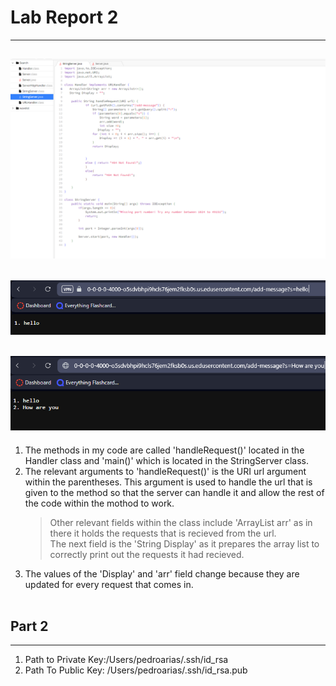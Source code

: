 # Lab Report 2
---
![First Input](StringServercode.png)
---
![Code for StringServer](hello.PNG)
---
![Second Input](https://github.com/Pedroo-A/CSE-15l-Lab-Report1/blob/main/How%20are%20you.PNG)
---
1. The methods in my code are called 'handleRequest()' located in the Handler class and 'main()' which is located in the StringServer class.
2. The relevant arguments to 'handleRequest()' is the URI url argument within the parentheses. This argument is used to handle the url that is given to the method so that the server can handle it and allow the rest of the code within the mothod to work. <br>
   > Other relevant fields within the class include 'ArrayList<String> arr' as in there it holds the requests that is recieved from the url. <br>
   > The next field is the 'String Display' as it prepares the array list to correctly print out the requests it had recieved.<br>
3. The values of the 'Display' and 'arr' field change because they are updated for every request that comes in.<br><br>
## Part 2
---
1. Path to Private Key:/Users/pedroarias/.ssh/id_rsa
2. Path To Public Key: /Users/pedroarias/.ssh/id_rsa.pub
